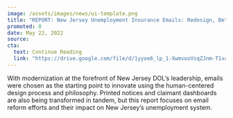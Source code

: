 ```yaml
---
image: /assets/images/news/ui-template.png
title: "REPORT: New Jersey Unemployment Insurance Emails: Redesign, Beta Results, and Analysis"
promoted: 0
date: May 22, 2022
source:
cta:
  text: Continue Reading
  link: "https://drive.google.com/file/d/1yyoe6_lp_1-XwmvooVsqZJnm-T1va7u4/view"
---
```


With modernization at the forefront of New Jersey DOL’s leadership, emails were chosen as the starting point to innovate using the human-centered design process and philosophy. Printed notices and claimant dashboards are also being transformed in tandem, but this report focuses on email reform efforts and their impact on New Jersey’s unemployment system.
